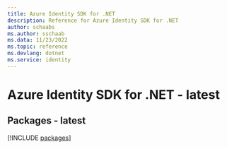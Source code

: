 ```yaml
---
title: Azure Identity SDK for .NET
description: Reference for Azure Identity SDK for .NET
author: schaabs
ms.author: sschaab
ms.data: 11/23/2022
ms.topic: reference
ms.devlang: dotnet
ms.service: identity
---
```

# Azure Identity SDK for .NET - latest
## Packages - latest
[!INCLUDE [packages](identity-index.md)]